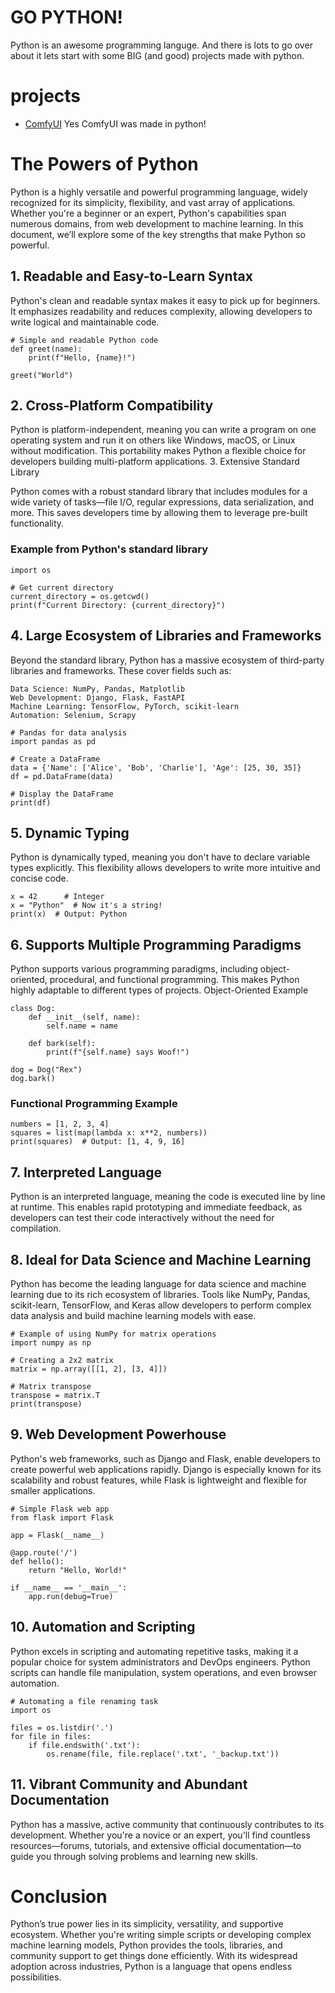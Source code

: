 # GO PYTHON!
Python is an awesome programming languge. And there is lots to go over about it lets start with some BIG (and good) projects made with python.

# projects
+ [ComfyUI](https://github.com/comfyanonymous/comfyui) Yes ComfyUI was made in python!

# The Powers of Python

Python is a highly versatile and powerful programming language, widely recognized for its simplicity, flexibility, and vast array of applications. Whether you're a beginner or an expert, Python's capabilities span numerous domains, from web development to machine learning. In this document, we’ll explore some of the key strengths that make Python so powerful.

## 1. Readable and Easy-to-Learn Syntax

Python's clean and readable syntax makes it easy to pick up for beginners. It emphasizes readability and reduces complexity, allowing developers to write logical and maintainable code.

```
# Simple and readable Python code
def greet(name):
    print(f"Hello, {name}!")

greet("World")
```
## 2. Cross-Platform Compatibility

Python is platform-independent, meaning you can write a program on one operating system and run it on others like Windows, macOS, or Linux without modification. This portability makes Python a flexible choice for developers building multi-platform applications.
3. Extensive Standard Library

Python comes with a robust standard library that includes modules for a wide variety of tasks—file I/O, regular expressions, data serialization, and more. This saves developers time by allowing them to leverage pre-built functionality.

### Example from Python's standard library

```
import os

# Get current directory
current_directory = os.getcwd()
print(f"Current Directory: {current_directory}")
```

## 4. Large Ecosystem of Libraries and Frameworks

Beyond the standard library, Python has a massive ecosystem of third-party libraries and frameworks. These cover fields such as:

    Data Science: NumPy, Pandas, Matplotlib
    Web Development: Django, Flask, FastAPI
    Machine Learning: TensorFlow, PyTorch, scikit-learn
    Automation: Selenium, Scrapy

```
# Pandas for data analysis
import pandas as pd

# Create a DataFrame
data = {'Name': ['Alice', 'Bob', 'Charlie'], 'Age': [25, 30, 35]}
df = pd.DataFrame(data)

# Display the DataFrame
print(df)
```

## 5. Dynamic Typing

Python is dynamically typed, meaning you don't have to declare variable types explicitly. This flexibility allows developers to write more intuitive and concise code.

```
x = 42      # Integer
x = "Python"  # Now it's a string!
print(x)  # Output: Python
```

## 6. Supports Multiple Programming Paradigms

Python supports various programming paradigms, including object-oriented, procedural, and functional programming. This makes Python highly adaptable to different types of projects.
Object-Oriented Example

```
class Dog:
    def __init__(self, name):
        self.name = name

    def bark(self):
        print(f"{self.name} says Woof!")

dog = Dog("Rex")
dog.bark()
```

### Functional Programming Example

```
numbers = [1, 2, 3, 4]
squares = list(map(lambda x: x**2, numbers))
print(squares)  # Output: [1, 4, 9, 16]
```

## 7. Interpreted Language

Python is an interpreted language, meaning the code is executed line by line at runtime. This enables rapid prototyping and immediate feedback, as developers can test their code interactively without the need for compilation.

## 8. Ideal for Data Science and Machine Learning

Python has become the leading language for data science and machine learning due to its rich ecosystem of libraries. Tools like NumPy, Pandas, scikit-learn, TensorFlow, and Keras allow developers to perform complex data analysis and build machine learning models with ease.

```
# Example of using NumPy for matrix operations
import numpy as np

# Creating a 2x2 matrix
matrix = np.array([[1, 2], [3, 4]])

# Matrix transpose
transpose = matrix.T
print(transpose)
```

## 9. Web Development Powerhouse

Python's web frameworks, such as Django and Flask, enable developers to create powerful web applications rapidly. Django is especially known for its scalability and robust features, while Flask is lightweight and flexible for smaller applications.

```
# Simple Flask web app
from flask import Flask

app = Flask(__name__)

@app.route('/')
def hello():
    return "Hello, World!"

if __name__ == '__main__':
    app.run(debug=True)
```

## 10. Automation and Scripting

Python excels in scripting and automating repetitive tasks, making it a popular choice for system administrators and DevOps engineers. Python scripts can handle file manipulation, system operations, and even browser automation.

```
# Automating a file renaming task
import os

files = os.listdir('.')
for file in files:
    if file.endswith('.txt'):
        os.rename(file, file.replace('.txt', '_backup.txt'))
```

## 11. Vibrant Community and Abundant Documentation

Python has a massive, active community that continuously contributes to its development. Whether you're a novice or an expert, you'll find countless resources—forums, tutorials, and extensive official documentation—to guide you through solving problems and learning new skills.

# Conclusion

Python’s true power lies in its simplicity, versatility, and supportive ecosystem. Whether you're writing simple scripts or developing complex machine learning models, Python provides the tools, libraries, and community support to get things done efficiently. With its widespread adoption across industries, Python is a language that opens endless possibilities.
